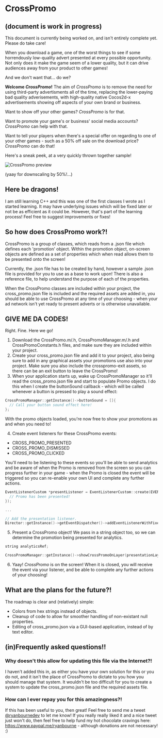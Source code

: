 # CrossPromo

## (document is work in progress)
This document is currently being worked on, and isn't entirely complete yet. Please do take care!

When you download a game, one of the worst things to see if some horrendously low-quality advert presented at every possible opportunity. Not only does it make the game seem of a lower quality, but it can drive audiences away from your product to other games!

And we don't want that... do we?

**Welcome *CrossPromo*!** The aim of *CrossPromo* is to remove the need for using third-party advertisments all of the time, replacing the lower-paying bad quality adverisements, with high-quality native Cocos2d-x advertisements showing off aspects of your own brand or business.

Want to show off your other games? *CrossPromo* is for that.

Want to promote your game's or business' social media accounts? *CrossPromo* can help with that.

Want to tell your players when there's a special offer on regarding to one of your other games - such as a 50% off sale on the download price? *CrossPromo* can do that!

Here's a sneak peek, at a very quickly thrown together sample!

![CrossPromo preview](https://github.com/ryanbourneuk/CrossPromo/blob/develop/CrossPromoDemo.png "CrossPromo Preview")

(yaay for downscaling by 50%!...)

## Here be dragons!

I am still learning C++ and this was one of the first classes I wrote as I started learning. It may have underlying issues which will be fixed later or not be as efficient as it could be. However, that's part of the learning process! Feel free to suggest improvements or fixes!

## So how does CrossPromo work?!

CrossPromo is a group of classes, which reads from a .json file which defines each 'promotion' object. Within the promotion object, on-screen objects are defined as a set of properties which when read allows them to be presented onto the screen!

Currently, the .json file has to be created by hand, however a sample .json file is provided for you to use as a base to work upon! There is also a reference file, to help understand the purpose of each of the properties.

When the CrossPromo classes are included within your project, the cross_promo.json file is included and the required assets are added in, you should be able to use CrossPromo at any time of your choosing - when your ad network isn't yet ready to present adverts or is otherwise unavailable.

## GIVE ME DA CODES!

Right. Fine. Here we go!

1. Download the CrossPromo.m/.h, CrossPromoManager.m/.h and CrossPromoConstants.h files, and make sure they are included within your project.
2. Create your cross_promo.json file and add it to your project, also being sure to add in any graphical assets your promotions use also into your project. Make sure you also include the crosspromo-exit assets, so there can be an exit button to leave the CrossPromo!
3. When your application starts up, wake up CrossPromoManager so it'll read the cross_promo.json file and start to populate Promo objects. I do this when I create the buttonSound callback - which will be called whenever a button is pressed to play a sound effect:

```cpp
CrossPromoManager::getInstance()->buttonSound = []{
  // Call your button sound effect here!
};
```

With the promo objects loaded, you're now free to show your promotions as and when you need to!

4. Create event listeners for these CrossPromo events:
  * CROSS_PROMO_PRESENTED
  * CROSS_PROMO_DISMISSED
  * CROSS_PROMO_CLICKED
  
  You'll need to be listening to these events so you'll be able to send analytics and be aware of when the Promo is removed from the screen so you can progress further in your game - when the Promo is closed the event will be triggered so you can re-enable your own UI and complete any further actions.
  
  ```cpp
  EventListenerCustom *presentListener = EventListenerCustom::create(EVENT_PRESENTED, [&](EventCustom *event) {
    // Promo has been presented!
  });
  
  ...
  
  // Add the presentation listener.
  Director::getInstance()->getEventDispatcher()->addEventListenerWithFixedPriority(presentListener, 1);
  ```
  
5. Present a CrossPromo object! We pass in a string object too, so we can determine the promotion being presented for analytics.

```cpp
string analyticsRef;

CrossPromoManager::getInstance()->showCrossPromoOnLayer(presentationLayer, analyticsRef);
```

6. Yaay! *CrossPromo* is on the screen! When it is closed, you will receive the event via your listener, and be able to complete any further actions of your choosing!

## What are the plans for the future?!
The roadmap is clear and (relatively) simple:
* Colors from hex strings instead of objects.
* Cleanup of code to allow for smoother handling of non-existant null properties.
* Editing of cross_promo.json via a GUI-based application, instead of by text editor.

## (in)Frequently asked questions!!

### Why doesn't this allow for updating this file via the Internet?!
I haven't added this in, as either you have your own solution for this or you do not, and it isn't the place of CrossPromo to dictate to you how you should manage that system. It wouldn't be too difficult for you to create a system to update the cross_promo.json file and the required assets file.

### How can I ever repay you for this amazingness?!

If this has been useful to you, then great! Feel free to send me a tweet [@ryanbournedev](twitter.com/ryanbournedev) to let me know! If you really really liked it and a nice tweet just won't do, then feel free to help fund my hot chocolate cravings here: https://www.paypal.me/ryanbourne - although donations are not necessary! :)
